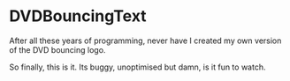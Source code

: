 # DVDBouncingText
After all these years of programming, never have I created my own version of the DVD bouncing logo.

So finally, this is it.
Its buggy, unoptimised but damn, is it fun to watch.

